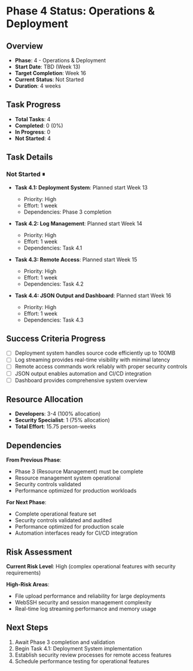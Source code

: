 # Phase 4 Status: Operations & Deployment

## Overview
- **Phase**: 4 - Operations & Deployment
- **Start Date**: TBD (Week 13)
- **Target Completion**: Week 16
- **Current Status**: Not Started
- **Duration**: 4 weeks

## Task Progress
- **Total Tasks**: 4
- **Completed**: 0 (0%)
- **In Progress**: 0
- **Not Started**: 4

## Task Details

### Not Started ⏸
- **Task 4.1: Deployment System**: Planned start Week 13
  - Priority: High
  - Effort: 1 week
  - Dependencies: Phase 3 completion

- **Task 4.2: Log Management**: Planned start Week 14
  - Priority: High
  - Effort: 1 week
  - Dependencies: Task 4.1

- **Task 4.3: Remote Access**: Planned start Week 15
  - Priority: High
  - Effort: 1 week
  - Dependencies: Task 4.2

- **Task 4.4: JSON Output and Dashboard**: Planned start Week 16
  - Priority: High
  - Effort: 1 week
  - Dependencies: Task 4.3

## Success Criteria Progress
- [ ] Deployment system handles source code efficiently up to 100MB
- [ ] Log streaming provides real-time visibility with minimal latency
- [ ] Remote access commands work reliably with proper security controls
- [ ] JSON output enables automation and CI/CD integration
- [ ] Dashboard provides comprehensive system overview

## Resource Allocation
- **Developers**: 3-4 (100% allocation)
- **Security Specialist**: 1 (75% allocation)
- **Total Effort**: 15.75 person-weeks

## Dependencies
**From Previous Phase**: 
- Phase 3 (Resource Management) must be complete
- Resource management system operational
- Security controls validated
- Performance optimized for production workloads

**For Next Phase**: 
- Complete operational feature set
- Security controls validated and audited
- Performance optimized for production scale
- Automation interfaces ready for CI/CD integration

## Risk Assessment
**Current Risk Level**: High (complex operational features with security requirements)

**High-Risk Areas**:
- File upload performance and reliability for large deployments
- WebSSH security and session management complexity
- Real-time log streaming performance and memory usage

## Next Steps
1. Await Phase 3 completion and validation
2. Begin Task 4.1: Deployment System implementation
3. Establish security review processes for remote access features
4. Schedule performance testing for operational features